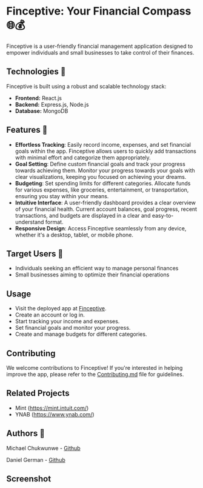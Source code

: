 # Finceptive: Your Financial Compass 🌐💰

Finceptive is a user-friendly financial management application designed to empower individuals and small businesses to take control of their finances.


## Technologies 🚀

Finceptive is built using a robust and scalable technology stack:

- **Frontend:** React.js
- **Backend:** Express.js, Node.js
- **Database:** MongoDB


## Features 🌟

- **Effortless Tracking**: Easily record income, expenses, and set financial goals within the app. Finceptive allows users to quickly add transactions with minimal effort and categorize them appropriately.
- **Goal Setting**: Define custom financial goals and track your progress towards achieving them. Monitor your progress towards your goals with clear visualizations, keeping you focused on achieving your dreams.
- **Budgeting**: Set spending limits for different categories. Allocate funds for various expenses, like groceries, entertainment, or transportation, ensuring you stay within your means.
- **Intuitive Interface**: A user-friendly dashboard provides a clear overview of your financial health. Current account balances, goal progress, recent transactions, and budgets are displayed in a clear and easy-to-understand format.
- **Responsive Design**: Access Finceptive seamlessly from any device, whether it's a desktop, tablet, or mobile phone.


## Target Users 🎯

- Individuals seeking an efficient way to manage personal finances
- Small businesses aiming to optimize their financial operations


## Usage

- Visit the deployed app at [Finceptive](https://finceptive.onrender.com).
- Create an account or log in.
- Start tracking your income and expenses.
- Set financial goals and monitor your progress.
- Create and manage budgets for different categories.


## Contributing

We welcome contributions to Finceptive! If you're interested in helping improve the app, please refer to the [Contributing.md](CONTRIBUTING.md) file for guidelines.


## Related Projects

- Mint (https://mint.intuit.com/)
- YNAB (https://www.ynab.com/)


## Authors 👥

Michael Chukwunwe - [Github](https://github.com/stuckwithprogression)

Daniel German - [Github](https://github.com/germanchuks)


## Screenshot